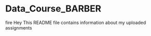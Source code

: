 # Data_Course_BARBER 

fire
Hey   This README file contains information about my uploaded assignments
